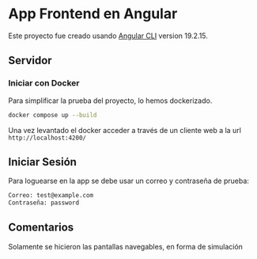 # App Frontend en Angular

Este proyecto fue creado usando [Angular CLI](https://github.com/angular/angular-cli) version 19.2.15.

## Servidor
### Iniciar con Docker

Para simplificar la prueba del proyecto, lo hemos dockerizado.
```bash
docker compose up --build
```
Una vez levantado el docker acceder a través de un cliente web a la url `http://localhost:4200/`


## Iniciar Sesión

Para loguearse en la app se debe usar un correo y contraseña de prueba:

```bash
Correo: test@example.com
Contraseña: password
```

## Comentarios

Solamente se hicieron las pantallas navegables, en forma de simulación
